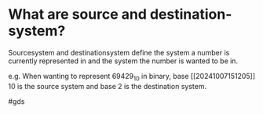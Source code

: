 # What are source and destination-system?
Sourcesystem and destinationsystem define the system a number is currently represented in
and the system the number is wanted to be in.

e.g. When wanting to represent $69429_{10}$ in binary, base [[20241007151205]] 10 is the source system and base 2 is the destination system.

#gds